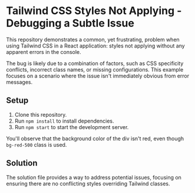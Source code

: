 # Tailwind CSS Styles Not Applying - Debugging a Subtle Issue

This repository demonstrates a common, yet frustrating, problem when using Tailwind CSS in a React application: styles not applying without any apparent errors in the console.

The bug is likely due to a combination of factors, such as CSS specificity conflicts, incorrect class names, or missing configurations.  This example focuses on a scenario where the issue isn't immediately obvious from error messages.

## Setup

1. Clone this repository.
2. Run `npm install` to install dependencies.
3. Run `npm start` to start the development server.

You'll observe that the background color of the div isn't red, even though `bg-red-500` class is used. 

## Solution

The solution file provides a way to address potential issues, focusing on ensuring there are no conflicting styles overriding Tailwind classes.